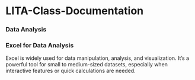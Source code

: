# LITA-Class-Documentation

### Data Analysis
### Excel for Data Analysis
Excel is widely used for data manipulation, analysis, and visualization. It’s a powerful tool for small to medium-sized datasets, especially when interactive features or quick calculations are needed.

